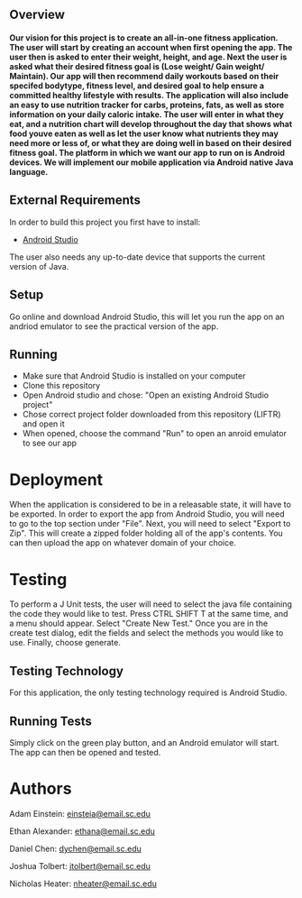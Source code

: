 ## Overview

#### Our vision for this project is to create an all-in-one fitness application. The user will start by creating an account when first opening the app. The user then is asked to enter their weight, height, and age. Next the user is asked what their desired fitness goal is (Lose weight/ Gain weight/ Maintain). Our app will then recommend daily workouts based on their specifed bodytype, fitness level, and desired goal to help ensure a committed healthy lifestyle with results. The application will also include an easy to use nutrition tracker for carbs, proteins, fats, as well as store information on your daily caloric intake. The user will enter in what they eat, and a nutrition chart will develop throughout the day that shows what food youve eaten as well as let the user know what nutrients they may need more or less of, or what they are doing well in based on their desired fitness goal. The platform in which we want our app to run on is Android devices. We will implement our mobile application via Android native Java language.




## External Requirements

In order to build this project you first have to install:

* [Android Studio](https://developer.android.com/studio)

The user also needs any up-to-date device that supports the current version of Java.


## Setup

Go online and download Android Studio, this will let you run the app on an andriod emulator to see the practical version of the app.


## Running

* Make sure that Android Studio is installed on your computer
* Clone this repository
* Open Android studio and chose: "Open an existing Android Studio project"
* Chose correct project folder downloaded from this repository (LIFTR) and open it
* When opened, choose the command "Run" to open an anroid emulator to see our app

# Deployment

When the application is considered to be in a releasable state, it will have to be exported. In order to export the app from Android Studio, you will need to go to the top section under "File". Next, you will need to select "Export to Zip". This will create a zipped folder holding all of the app's contents. You can then upload the app on whatever domain of your choice.

# Testing

To perform a J Unit tests, the user will need to select the java file containing the code they would like to test. Press CTRL SHIFT T at the same time, and a menu should appear. Select "Create New Test." Once you are in the create test dialog, edit the fields and select the methods you would like to use. Finally, choose generate.

## Testing Technology

For this application, the only testing technology required is Android Studio.

## Running Tests

Simply click on the green play button, and an Android emulator will start. The app can then be opened and tested.




# Authors

Adam Einstein: einsteia@email.sc.edu

Ethan Alexander: ethana@email.sc.edu

Daniel Chen: dychen@email.sc.edu

Joshua Tolbert: jtolbert@email.sc.edu

Nicholas Heater: nheater@email.sc.edu
